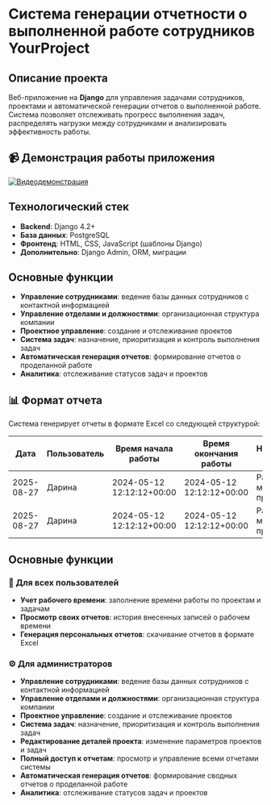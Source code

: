 # Система генерации отчетности о выполненной работе сотрудников YourProject

## Описание проекта

Веб-приложение на **Django** для управления задачами сотрудников, проектами и автоматической генерации отчетов о выполненной работе. Система позволяет отслеживать прогресс выполнения задач, распределять нагрузки между сотрудниками и анализировать эффективность работы.

## 📹 Демонстрация работы приложения

[![Видеодемонстрация](https://img.shields.io/badge/🎥-Смотреть_видео-ff69b4)]([https://github.com/ваш-username/ваш-репозиторий/raw/main/videos/demo.mp4](https://github.com/DarinaGurs/django-managesystemproject-Yourproject/blob/main/app-work-record_dAXNwY5B.mp4))

## Технологический стек

- **Backend**: Django 4.2+
- **База данных**: PostgreSQL
- **Фронтенд**: HTML, CSS, JavaScript (шаблоны Django)
- **Дополнительно**: Django Admin, ORM, миграции

## Основные функции

- **Управление сотрудниками**: ведение базы данных сотрудников с контактной информацией
- **Управление отделами и должностями**: организационная структура компании
- **Проектное управление**: создание и отслеживание проектов
- **Система задач**: назначение, приоритизация и контроль выполнения задач
- **Автоматическая генерация отчетов**: формирование отчетов о проделанной работе
- **Аналитика**: отслеживание статусов задач и проектов

## 📊 Формат отчета

Система генерирует отчеты в формате Excel со следующей структурой:

| Дата | Пользователь | Время начала работы | Время окончания работы | Наименование проекта | Наименование задачи |
|------|-------------|-------------------|----------------------|---------------------|-------------------|
| 2025-08-27 | Дарина | 2024-05-12 12:12:12+00:00 | 2024-05-12 12:12:12+00:00 | Разработка мобильного приложения | Анализ потребностей |
| 2025-08-27 | Дарина | 2024-05-12 12:12:12+00:00 | 2024-05-12 12:12:12+00:00 | Разработка мобильного приложения | Проектирование GUI |


## Основные функции

### 👥 Для всех пользователей
- **Учет рабочего времени**: заполнение времени работы по проектам и задачам
- **Просмотр своих отчетов**: история внесенных записей о рабочем времени
- **Генерация персональных отчетов**: скачивание отчетов в формате Excel

### ⚙️ Для администраторов
- **Управление сотрудниками**: ведение базы данных сотрудников с контактной информацией
- **Управление отделами и должностями**: организационная структура компании
- **Проектное управление**: создание и отслеживание проектов
- **Система задач**: назначение, приоритизация и контроль выполнения задач
- **Редактирование деталей проекта**: изменение параметров проектов и задач
- **Полный доступ к отчетам**: просмотр и управление всеми отчетами системы
- **Автоматическая генерация отчетов**: формирование сводных отчетов о проделанной работе
- **Аналитика**: отслеживание статусов задач и проектов
